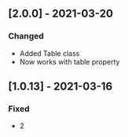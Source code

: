 ## [2.0.0] - 2021-03-20

### Changed
-    Added Table class
-    Now works with table property

## [1.0.13] - 2021-03-16

### Fixed
-    2

